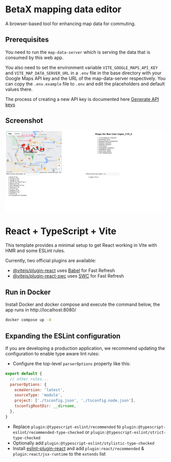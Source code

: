 # BetaX mapping data editor

A browser-based tool for enhancing map data for commuting.

## Prerequisites

You need to run the `map-data-server` which is serving the data that
is consumed by this web app.

You also need to set the environment variable `VITE_GOOGLE_MAPS_API_KEY` and `VITE_MAP_DATA_SERVER_URL`
in a `.env` file in the base directory with your Google Maps API key and the URL of the map-data-server respectively.
You can copy the `.env.example` file to `.env` and edit the placeholders and default values there.

The process of creating a new API key is documented here [Generate API
keys](https://developers.google.com/maps/documentation/javascript/get-api-key#create-api-keys)

## Screenshot

![Screenshot](screenshot.png)

# React + TypeScript + Vite

This template provides a minimal setup to get React working in Vite with HMR and some ESLint rules.

Currently, two official plugins are available:

- [@vitejs/plugin-react](https://github.com/vitejs/vite-plugin-react/blob/main/packages/plugin-react/README.md) uses [Babel](https://babeljs.io/) for Fast Refresh
- [@vitejs/plugin-react-swc](https://github.com/vitejs/vite-plugin-react-swc) uses [SWC](https://swc.rs/) for Fast Refresh

## Run in Docker
Install Docker and docker compose and execute the command below, the app runs in http://localhost:8080/

```bash
docker compose up -d
```



## Expanding the ESLint configuration

If you are developing a production application, we recommend updating the configuration to enable type aware lint rules:

- Configure the top-level `parserOptions` property like this:

```js
export default {
  // other rules...
  parserOptions: {
    ecmaVersion: 'latest',
    sourceType: 'module',
    project: ['./tsconfig.json', './tsconfig.node.json'],
    tsconfigRootDir: __dirname,
  },
}
```

- Replace `plugin:@typescript-eslint/recommended` to `plugin:@typescript-eslint/recommended-type-checked` or `plugin:@typescript-eslint/strict-type-checked`
- Optionally add `plugin:@typescript-eslint/stylistic-type-checked`
- Install [eslint-plugin-react](https://github.com/jsx-eslint/eslint-plugin-react) and add `plugin:react/recommended` & `plugin:react/jsx-runtime` to the `extends` list
